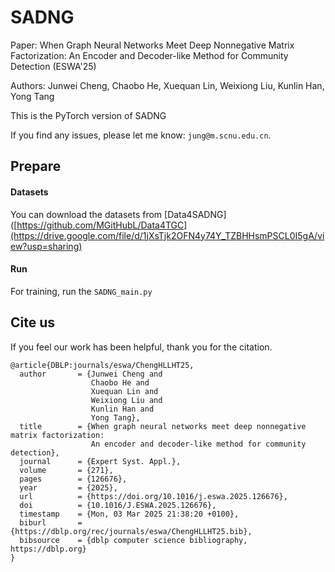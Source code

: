 # SADNG
Paper:  When Graph Neural Networks Meet Deep Nonnegative Matrix Factorization: An Encoder and Decoder-like Method for Community Detection (ESWA'25)

Authors: Junwei Cheng, Chaobo He, Xuequan Lin, Weixiong Liu, Kunlin Han, Yong Tang

 
This is the PyTorch version of SADNG

If you find any issues, please let me know: ```jung@m.scnu.edu.cn```.


## Prepare

#### Datasets

You can download the datasets from [Data4SADNG]([https://github.com/MGitHubL/Data4TGC](https://drive.google.com/file/d/1jXsTjk2OFN4y74Y_TZBHHsmPSCL0I5gA/view?usp=sharing)


#### Run

For training, run the ```SADNG_main.py``` 

## Cite us

If you feel our work has been helpful, thank you for the citation.

```
@article{DBLP:journals/eswa/ChengHLLHT25,
  author       = {Junwei Cheng and
                  Chaobo He and
                  Xuequan Lin and
                  Weixiong Liu and
                  Kunlin Han and
                  Yong Tang},
  title        = {When graph neural networks meet deep nonnegative matrix factorization:
                  An encoder and decoder-like method for community detection},
  journal      = {Expert Syst. Appl.},
  volume       = {271},
  pages        = {126676},
  year         = {2025},
  url          = {https://doi.org/10.1016/j.eswa.2025.126676},
  doi          = {10.1016/J.ESWA.2025.126676},
  timestamp    = {Mon, 03 Mar 2025 21:38:20 +0100},
  biburl       = {https://dblp.org/rec/journals/eswa/ChengHLLHT25.bib},
  bibsource    = {dblp computer science bibliography, https://dblp.org}
}
```
 
